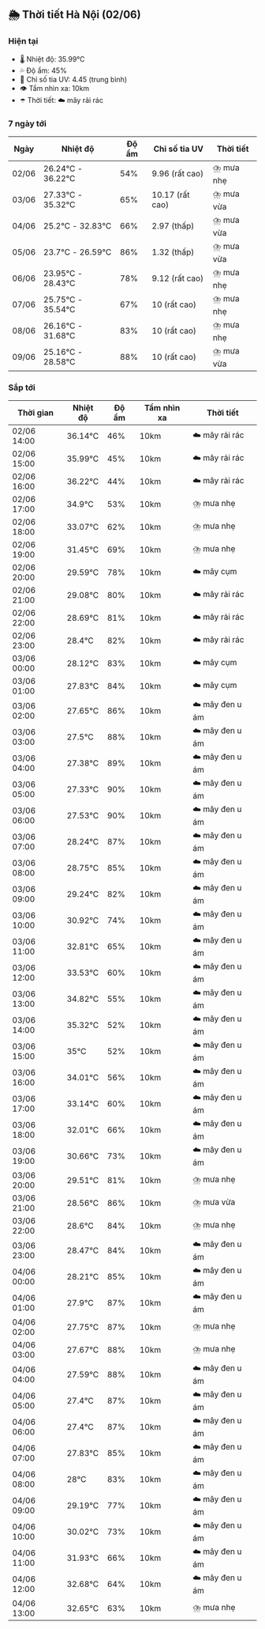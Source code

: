 ## 🌦️ Thời tiết Hà Nội (02/06)

### Hiện tại

- 🌡️ Nhiệt độ: 35.99℃
- 💦 Độ ẩm: 45%
- 🌟 Chỉ số tia UV: 4.45 (trung bình)
- 👁️ Tầm nhìn xa: 10km
- ☂️ Thời tiết: ☁️ mây rải rác

### 7 ngày tới

| Ngày | Nhiệt độ | Độ ẩm | Chỉ số tia UV | Thời tiết |
| --- | --- | --- | --- | --- |
| 02/06 | 26.24℃ - 36.22℃ | 54% | 9.96 (rất cao) | ⛈️ mưa nhẹ |
| 03/06 | 27.33℃ - 35.32℃ | 65% | 10.17 (rất cao) | ⛈️ mưa vừa |
| 04/06 | 25.2℃ - 32.83℃ | 66% | 2.97 (thấp) | ⛈️ mưa vừa |
| 05/06 | 23.7℃ - 26.59℃ | 86% | 1.32 (thấp) | ⛈️ mưa vừa |
| 06/06 | 23.95℃ - 28.43℃ | 78% | 9.12 (rất cao) | ⛈️ mưa nhẹ |
| 07/06 | 25.75℃ - 35.54℃ | 67% | 10 (rất cao) | ⛈️ mưa nhẹ |
| 08/06 | 26.16℃ - 31.68℃ | 83% | 10 (rất cao) | ⛈️ mưa nhẹ |
| 09/06 | 25.16℃ - 28.58℃ | 88% | 10 (rất cao) | ⛈️ mưa vừa |

### Sắp tới

| Thời gian | Nhiệt độ | Độ ẩm | Tầm nhìn xa | Thời tiết |
| --- | --- | --- | --- | --- |
| 02/06 14:00 | 36.14℃ | 46% | 10km | ☁️ mây rải rác |
| 02/06 15:00 | 35.99℃ | 45% | 10km | ☁️ mây rải rác |
| 02/06 16:00 | 36.22℃ | 44% | 10km | ☁️ mây rải rác |
| 02/06 17:00 | 34.9℃ | 53% | 10km | ⛈️ mưa nhẹ |
| 02/06 18:00 | 33.07℃ | 62% | 10km | ⛈️ mưa nhẹ |
| 02/06 19:00 | 31.45℃ | 69% | 10km | ⛈️ mưa nhẹ |
| 02/06 20:00 | 29.59℃ | 78% | 10km | ☁️ mây cụm |
| 02/06 21:00 | 29.08℃ | 80% | 10km | ☁️ mây rải rác |
| 02/06 22:00 | 28.69℃ | 81% | 10km | ☁️ mây rải rác |
| 02/06 23:00 | 28.4℃ | 82% | 10km | ☁️ mây rải rác |
| 03/06 00:00 | 28.12℃ | 83% | 10km | ☁️ mây cụm |
| 03/06 01:00 | 27.83℃ | 84% | 10km | ☁️ mây cụm |
| 03/06 02:00 | 27.65℃ | 86% | 10km | ☁️ mây đen u ám |
| 03/06 03:00 | 27.5℃ | 88% | 10km | ☁️ mây đen u ám |
| 03/06 04:00 | 27.38℃ | 89% | 10km | ☁️ mây đen u ám |
| 03/06 05:00 | 27.33℃ | 90% | 10km | ☁️ mây đen u ám |
| 03/06 06:00 | 27.53℃ | 90% | 10km | ☁️ mây đen u ám |
| 03/06 07:00 | 28.24℃ | 87% | 10km | ☁️ mây đen u ám |
| 03/06 08:00 | 28.75℃ | 85% | 10km | ☁️ mây đen u ám |
| 03/06 09:00 | 29.24℃ | 82% | 10km | ☁️ mây đen u ám |
| 03/06 10:00 | 30.92℃ | 74% | 10km | ☁️ mây đen u ám |
| 03/06 11:00 | 32.81℃ | 65% | 10km | ☁️ mây đen u ám |
| 03/06 12:00 | 33.53℃ | 60% | 10km | ☁️ mây đen u ám |
| 03/06 13:00 | 34.82℃ | 55% | 10km | ☁️ mây đen u ám |
| 03/06 14:00 | 35.32℃ | 52% | 10km | ☁️ mây đen u ám |
| 03/06 15:00 | 35℃ | 52% | 10km | ☁️ mây đen u ám |
| 03/06 16:00 | 34.01℃ | 56% | 10km | ☁️ mây đen u ám |
| 03/06 17:00 | 33.14℃ | 60% | 10km | ☁️ mây đen u ám |
| 03/06 18:00 | 32.01℃ | 66% | 10km | ☁️ mây đen u ám |
| 03/06 19:00 | 30.66℃ | 73% | 10km | ☁️ mây đen u ám |
| 03/06 20:00 | 29.51℃ | 81% | 10km | ⛈️ mưa nhẹ |
| 03/06 21:00 | 28.56℃ | 86% | 10km | ⛈️ mưa vừa |
| 03/06 22:00 | 28.6℃ | 84% | 10km | ⛈️ mưa nhẹ |
| 03/06 23:00 | 28.47℃ | 84% | 10km | ☁️ mây đen u ám |
| 04/06 00:00 | 28.21℃ | 85% | 10km | ☁️ mây đen u ám |
| 04/06 01:00 | 27.9℃ | 87% | 10km | ☁️ mây đen u ám |
| 04/06 02:00 | 27.75℃ | 87% | 10km | ⛈️ mưa nhẹ |
| 04/06 03:00 | 27.67℃ | 88% | 10km | ⛈️ mưa nhẹ |
| 04/06 04:00 | 27.59℃ | 88% | 10km | ☁️ mây đen u ám |
| 04/06 05:00 | 27.4℃ | 87% | 10km | ☁️ mây đen u ám |
| 04/06 06:00 | 27.4℃ | 87% | 10km | ☁️ mây đen u ám |
| 04/06 07:00 | 27.83℃ | 85% | 10km | ☁️ mây đen u ám |
| 04/06 08:00 | 28℃ | 83% | 10km | ☁️ mây đen u ám |
| 04/06 09:00 | 29.19℃ | 77% | 10km | ☁️ mây đen u ám |
| 04/06 10:00 | 30.02℃ | 73% | 10km | ☁️ mây đen u ám |
| 04/06 11:00 | 31.93℃ | 66% | 10km | ☁️ mây đen u ám |
| 04/06 12:00 | 32.68℃ | 64% | 10km | ☁️ mây đen u ám |
| 04/06 13:00 | 32.65℃ | 63% | 10km | ⛈️ mưa nhẹ |
